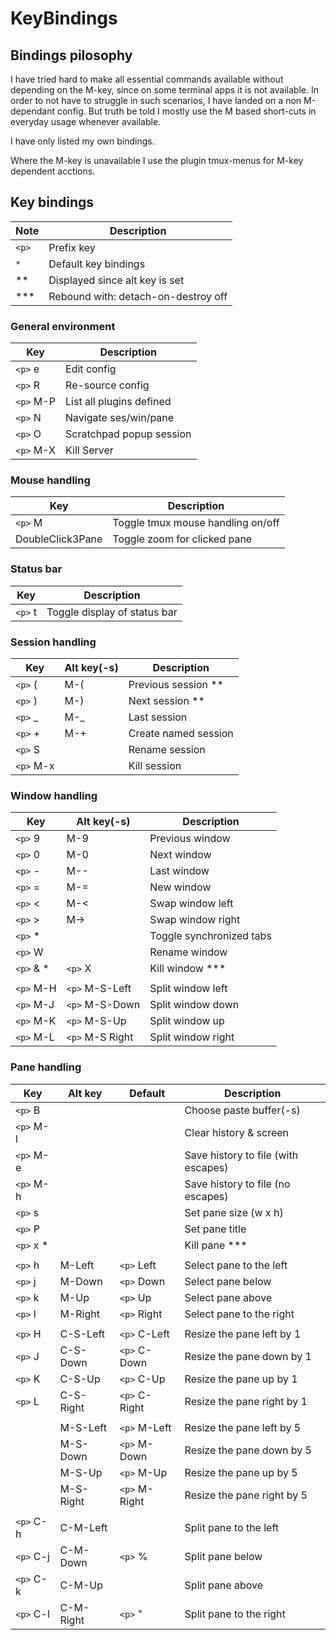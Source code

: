 # KeyBindings

## Bindings pilosophy

I have tried hard to make all essential commands available without
depending on the M-key, since on some terminal apps it is not available.
In order to not have to struggle in such scenarios, I have landed
on a non M-dependant config. But truth be told I mostly use the
M based short-cuts in everyday usage whenever available.

I have only listed my own bindings.

Where the M-key is unavailable I use the plugin tmux-menus for M-key
dependent acctions.

## Key bindings

Note | Description
-|-
`<p>` | Prefix key
`*`   | Default key bindings
**    | Displayed since alt key is set
***   | Rebound with: detach-on-destroy off

### General environment

Key | Description
-|-
`<p>` e   | Edit config
`<p>` R   | Re-source config
`<p>` M-P | List all plugins defined
`<p>` N   | Navigate ses/win/pane
`<p>` O   | Scratchpad popup session
`<p>` M-X | Kill Server

### Mouse handling

Key | Description
-|-
`<p>` M | Toggle tmux mouse handling on/off
DoubleClick3Pane | Toggle zoom for clicked pane

### Status bar

Key | Description
-|-
`<p>` t | Toggle display of status bar

### Session handling

 Key | Alt key(-s) | Description
 ------ | ------ | ------
 `<p>` ( | M-( | Previous session **
 `<p>` ) | M-) | Next session **
 `<p>` _ | M-_ | Last session
 `<p>` + | M-+ | Create named session
 `<p>` S | | Rename session
 `<p>` M-x | | Kill session

### Window handling

Key | Alt key(-s) | Description
------ | ------ | ------
`<p>` 9   | M-9     | Previous window
`<p>` 0   | M-0     | Next window
`<p>` -   | M--     | Last window
`<p>` =   | M-=     | New window
`<p>` <   | M-<     | Swap window left
`<p>` >   | M->     | Swap window right
`<p>` *   |         | Toggle synchronized tabs
`<p>` W   |         | Rename window
`<p>` & * | `<p>` X | Kill window ***
<nbsp> |<nbsp> |<nbsp>
`<p>` M-H | `<p>` M-S-Left  | Split window left
`<p>` M-J | `<p>` M-S-Down  | Split window down
`<p>` M-K | `<p>` M-S-Up    | Split window up
`<p>` M-L | `<p>` M-S Right | Split window right

### Pane handling

Key | Alt key | Default | Description
-|-|-|-
`<p>` B   | | | Choose paste buffer(-s)
`<p>` M-l | | | Clear history & screen
`<p>` M-e | | | Save history to file (with escapes)
`<p>` M-h | | | Save history to file (no escapes)
`<p>` s   | | | Set pane size (w x h)
`<p>` P   | | | Set pane title
`<p>` x * | | | Kill pane ***
<nbsp> |<nbsp> |<nbsp> | <nbsp>
`<p>` h | M-Left  | `<p>` Left  | Select pane to the left
`<p>` j | M-Down  | `<p>` Down  | Select pane below
`<p>` k | M-Up    | `<p>` Up    | Select pane above
`<p>` l | M-Right | `<p>` Right | Select pane to the right
<nbsp> |<nbsp> |<nbsp> | <nbsp>
`<p>` H | C-S-Left  | `<p>` C-Left  | Resize the pane left by 1
`<p>` J | C-S-Down  | `<p>` C-Down  | Resize the pane down by 1
`<p>` K | C-S-Up    | `<p>` C-Up    | Resize the pane up by 1
`<p>` L | C-S-Right | `<p>` C-Right | Resize the pane right by 1
<nbsp> |<nbsp> |<nbsp> | <nbsp>
<nbsp> | M-S-Left  | `<p>` M-Left  | Resize the pane left by 5
<nbsp> | M-S-Down  | `<p>` M-Down  | Resize the pane down by 5
<nbsp> | M-S-Up    | `<p>` M-Up    | Resize the pane up by 5
<nbsp> | M-S-Right | `<p>` M-Right | Resize the pane right by 5
<nbsp> |<nbsp> |<nbsp> | <nbsp>
`<p>` C-h | C-M-Left  |         | Split pane to the left
`<p>` C-j | C-M-Down  | `<p>` % | Split pane below
`<p>` C-k | C-M-Up    |         | Split pane above
`<p>` C-l | C-M-Right | `<p>` " | Split pane to the right
